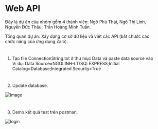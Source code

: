 # Web API
Đây là dự án của nhóm gồm 4 thành viên: Ngô Phú Thái, Ngô Thị Linh, Nguyễn Đức Thâu, Trần Hoàng Minh Tuấn.

Tổng quan dự án: Xây dựng cơ sở dữ liệu và viết các API (bắt chước các chức năng của ứng dụng Zalo).

#
1. Tạo file ConnectionString.txt ở thư mục Data và paste data source vào
Ví dụ: Data Source=NGOLINH-LT\SQLEXPRESS;Initial Catalog=Database;Integrated Security=True
#
2. Update database.

![image](https://user-images.githubusercontent.com/74759189/150667828-f22d6a0a-323c-48dc-a814-e3fd02a358b7.png)
#
3. Demo kết quả test trên postman.

![login](https://user-images.githubusercontent.com/74759189/150667769-72bf4d13-bfc1-4d35-9419-cc657407a0dc.png)
